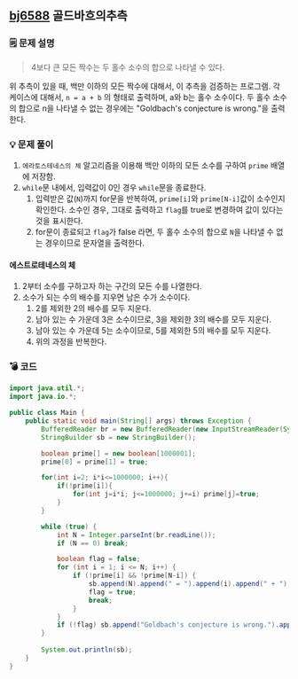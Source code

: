 ## [bj6588](https://www.acmicpc.net/problem/6588) 골드바흐의추측
### 🗒️ 문제 설명
> 4보다 큰 모든 짝수는 두 홀수 소수의 합으로 나타낼 수 있다.

위 추측이 있을 때, 백만 이하의 모든 짝수에 대해서, 이 추측을 검증하는 프로그램.
각 케이스에 대해서, `n = a + b` 의 형태로 출력하며, a와 b는 홀수 소수이다.
두 홀수 소수의 합으로 n을 나타낼 수 없는 경우에는 "Goldbach's conjecture is wrong."을 출력한다.

### 💡 문제 풀이
1. `에라토스테네스의 체` 알고리즘을 이용해 백만 이하의 모든 소수를 구하여 `prime` 배열에 저장함.
2. `while`문 내에서, 입력값이 0인 경우 `while`문을 종료한다.
	1. 입력받은 값(`N`)까지 for문을 반복하여, `prime[i]`와 `prime[N-i]`값이 소수인지 확인한다. 소수인 경우, 그대로 출력하고 `flag`를 true로 변경하여 값이 있다는 것을 표시한다.
	2. for문이 종료되고 `flag`가 false 라면, 두 홀수 소수의 합으로 `N`을 나타낼 수 없는 경우이므로 문자열을 출력한다.

#### 에스트로테네스의 체
1. 2부터 소수를 구하고자 하는 구간의 모든 수를 나열한다. 
2. 소수가 되는 수의 배수를 지우면 남은 수가 소수이다.
	1. 2를 제외한 2의 배수를 모두 지운다.
	2. 남아 있는 수 가운데 3은 소수이므로, 3을 제외한 3의 배수를 모두 지운다.
	3. 남아 있는 수 가운데 5는 소수이므로, 5를 제외한 5의 배수를 모두 지운다.
	4. 위의 과정을 반복한다.

### 💣 코드
```java
import java.util.*;
import java.io.*;

public class Main {
    public static void main(String[] args) throws Exception {
        BufferedReader br = new BufferedReader(new InputStreamReader(System.in));
        StringBuilder sb = new StringBuilder();

        boolean prime[] = new boolean[1000001];
        prime[0] = prime[1] = true;

        for(int i=2; i*i<=1000000; i++){
            if(!prime[i]){
                for(int j=i*i; j<=1000000; j+=i) prime[j]=true;
            }
        }

        while (true) {
            int N = Integer.parseInt(br.readLine());
            if (N == 0) break;

            boolean flag = false;
            for (int i = 1; i <= N; i++) {
                if (!prime[i] && !prime[N-i]) {
                    sb.append(N).append(" = ").append(i).append(" + ").append(N-i).append("\n");
                    flag = true;
                    break;
                }
            }
            if (!flag) sb.append("Goldbach's conjecture is wrong.").append("\n");
        }
        
        System.out.println(sb);
    }
}

```
